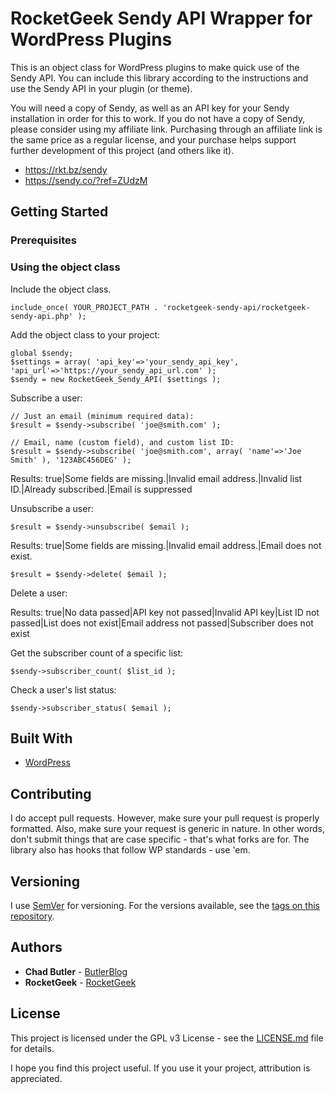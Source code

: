 # RocketGeek Sendy API Wrapper for WordPress Plugins

This is an object class for WordPress plugins to make quick use of the Sendy API. You can include this library according to the instructions and use the Sendy API in your plugin (or theme).

You will need a copy of Sendy, as well as an API key for your Sendy installation in order for this to work.  If you do not have a copy of Sendy, please consider using my affiliate link.  Purchasing through an affiliate link is the same price as a regular license, and your purchase helps support further development of this project (and others like it).

* https://rkt.bz/sendy
* https://sendy.co/?ref=ZUdzM

## Getting Started

### Prerequisites

### Using the object class

Include the object class.

```
include_once( YOUR_PROJECT_PATH . 'rocketgeek-sendy-api/rocketgeek-sendy-api.php' );
```

Add the object class to your project:
```
global $sendy;
$settings = array( 'api_key'=>'your_sendy_api_key', 'api_url'=>'https://your_sendy_api_url.com' );
$sendy = new RocketGeek_Sendy_API( $settings );
```

Subscribe a user:
```
// Just an email (minimum required data):
$result = $sendy->subscribe( 'joe@smith.com' );

// Email, name (custom field), and custom list ID:
$result = $sendy->subscribe( 'joe@smith.com', array( 'name'=>'Joe Smith' ), '123ABC456DEG' );
```

Results: true|Some fields are missing.|Invalid email address.|Invalid list ID.|Already subscribed.|Email is suppressed

Unsubscribe a user:
```
$result = $sendy->unsubscribe( $email );
```
Results: true|Some fields are missing.|Invalid email address.|Email does not exist.
```
$result = $sendy->delete( $email );
```
Delete a user:

Results: true|No data passed|API key not passed|Invalid API key|List ID not passed|List does not exist|Email address not passed|Subscriber does not exist

Get the subscriber count of a specific list:
```
$sendy->subscriber_count( $list_id );
```

Check a user's list status:
```
$sendy->subscriber_status( $email );
```

## Built With

* [WordPress](https://make.wordpress.org/)

## Contributing

I do accept pull requests. However, make sure your pull request is properly formatted. Also, make sure your request is generic in nature. In other words, don't submit things that are case specific - that's what forks are for. The library also has hooks that follow WP standards - use 'em.

## Versioning

I use [SemVer](http://semver.org/) for versioning. For the versions available, see the [tags on this repository](https://github.com/rocketgeek/jquery_tabs/tags). 

## Authors

* **Chad Butler** - [ButlerBlog](https://github.com/butlerblog)
* **RocketGeek** - [RocketGeek](https://github.com/rocketgeek)

## License

This project is licensed under the GPL v3 License - see the [LICENSE.md](LICENSE.md) file for details.

I hope you find this project useful. If you use it your project, attribution is appreciated.